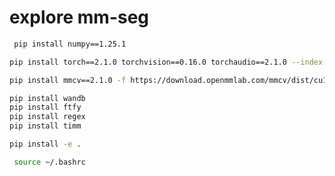 # explore mm-seg

```bash
 pip install numpy==1.25.1
 ```

```bash
pip install torch==2.1.0 torchvision==0.16.0 torchaudio==2.1.0 --index-url https://download.pytorch.org/whl/cu121
```

```bash
pip install mmcv==2.1.0 -f https://download.openmmlab.com/mmcv/dist/cu121/torch2.1/index.html 
```

 ```bash
 pip install wandb
 pip install ftfy
 pip install regex
 pip install timm
 ```


 ```bash
 pip install -e .
 ```


```bash
 source ~/.bashrc
```
